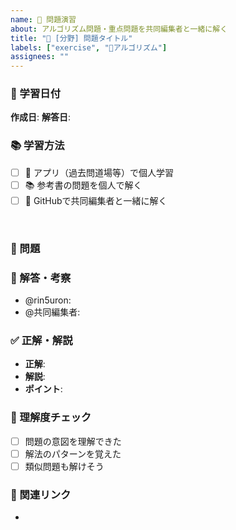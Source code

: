 ```yaml
---
name: 🎯 問題演習
about: アルゴリズム問題・重点問題を共同編集者と一緒に解く
title: "🧮 [分野] 問題タイトル"
labels: ["exercise", "🧮アルゴリズム"]
assignees: ""
---
```


### 📅 学習日付
**作成日**: <!-- 例: 2025/10/5 -->
**解答日**: <!-- 例: 2025/10/5 -->

### 📚 学習方法
<!-- 該当するものにチェック -->
- [ ] 📱 アプリ（過去問道場等）で個人学習
- [ ] 📚 参考書の問題を個人で解く
- [ ] 💫 GitHubで共同編集者と一緒に解く

<br>

### 🧮 問題
<!-- 問題文をここに記載 -->

### 💭 解答・考察
<!-- @ユーザー名: 解答内容と考え方を記載 -->
- @rin5uron: 
- @共同編集者: 

### ✅ 正解・解説
<!-- 正解が分かったら記載 -->
- **正解**: 
- **解説**: 
- **ポイント**: 

### 🎯 理解度チェック
- [ ] 問題の意図を理解できた
- [ ] 解法のパターンを覚えた
- [ ] 類似問題も解けそう

### 🔗 関連リンク
<!-- 参考資料、類似問題へのリンクなど -->
- 
